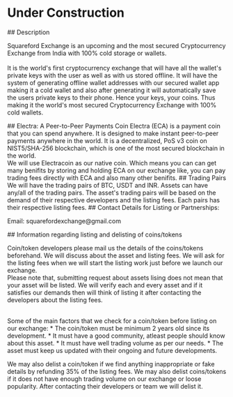 <h1>Under Construction</h1>
## Description
<p>Squareford Exchange is an upcoming and the most secured Cryptocurrency Exchange from India with 100% cold storage or wallets.<br><br>It is the world's first cryptocurrency exchange that will have all the wallet's private keys with the user as well as with us stored offline. It will have the system of generating offline wallet addresses with our secured wallet app making it a cold wallet and also after generating it will automatically save the users private keys to their phone. Hence your keys, your coins. Thus making it the world's most secured Cryptocurrency Exchange with 100% cold wallets.</p>
## Electra: A Peer-to-Peer Payments Coin
Electra (ECA) is a payment coin that you can spend anywhere. It is designed to make instant peer-to-peer payments anywhere in the world. It is a decentralized, PoS v3 coin on NIST5/SHA-256 blockchain, which is one of the most secured blockchain in the world.<br> We will use Electracoin as our native coin. Which means you can can get many benifits by storing and holding ECA on our exchange like, you can pay trading fees directly with ECA and also many other benifits.
## Trading Pairs
We will have the trading pairs of BTC, USDT and INR. Assets can have any/all of the trading pairs. The asset's trading pairs will be based on the demand of their respective developers and the listing fees. Each pairs has their respective listing fees.
## Contact Details for Listing or Partnerships:
<p>Email: squarefordexchange@gmail.com</p>
## Information regarding listing and delisting of coins/tokens
<p>Coin/token developers please mail us the details of the coins/tokens beforehand. We will discuss about the asset and listing fees. We will ask for the listing fees when we will start the listing work just before we launch our exchange.<br>Please note that, submitting request about assets lising does not mean that your asset will be listed. We will verify each and every asset and if it satisfies our demands then will think of listing it after contacting the developers about the listing fees.</p><br>
Some of the main factors that we check for a coin/token before listing on our exchange:
  * The coin/token must be minimum 2 years old since its development.
  * It must have a good community, atleast people should know about this asset.
  * It must have well trading volume as per our needs.
  * The asset must keep us updated with their ongoing and future developments.
  
  We may also delist a coin/token if we find anything inappropriate or fake details by refunding 35% of the listing fees. We may also delist coins/tokens if it does not have enough trading volume on our exchange or loose popularity. After contacting their developers or team we will delist it.

